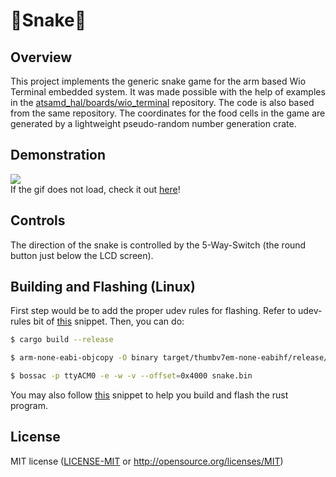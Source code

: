 # 🐍**Snake**🐍
## Overview
This project implements the generic snake game for the arm based Wio Terminal embedded system. It
was made possible with the help of examples in the 
[atsamd_hal/boards/wio_terminal](https://github.com/atsamd-rs/atsamd/tree/master/boards/wio_terminal)
repository. The code is also based from the same repository. The coordinates for the food cells in the game are 
generated by a lightweight pseudo-random number generation crate.

## Demonstration
![](https://github.com/StaticESC/wio-terminal-snake/blob/master/blob/snake.gif)
<br> If the gif does not load, check it out [here](https://github.com/StaticESC/wio-terminal-snake/blob/master/blob/snake.gif)!

## Controls
The direction of the snake is controlled by the 5-Way-Switch (the round button just below the LCD screen).

## Building and Flashing (Linux)
First step would be to add the proper udev rules for flashing. Refer to udev-rules bit of [this](https://github.com/atsamd-rs/atsamd#getting-code-onto-the-device-with-bootloaders-bossac)
snippet. Then, you can do: 

```bash
$ cargo build --release
```

```bash
$ arm-none-eabi-objcopy -O binary target/thumbv7em-none-eabihf/release/snake snake.bin
```

```bash
$ bossac -p ttyACM0 -e -w -v --offset=0x4000 snake.bin 
```

You may also follow [this](https://github.com/atsamd-rs/atsamd#getting-code-onto-the-device-with-bootloaders-bossac)
snippet to help you build and flash the rust program.


## License
MIT license ([LICENSE-MIT](LICENSE-MIT) or http://opensource.org/licenses/MIT)